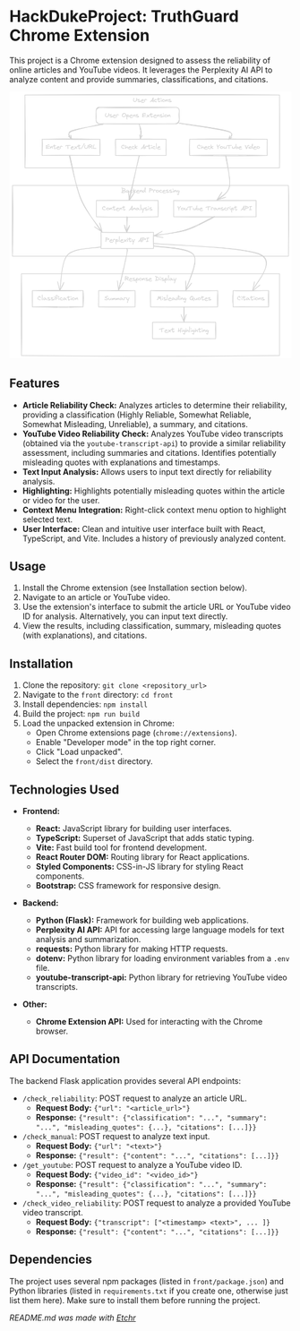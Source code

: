 # HackDukeProject: TruthGuard Chrome Extension
This project is a Chrome extension designed to assess the reliability of online articles and YouTube videos.  It leverages the Perplexity AI API to analyze content and provide summaries, classifications, and citations.

<div align="center">
<img src="https://github.com/2Ahmad5/HackDukeProject/blob/main/front/public/image-1739131814003.png?raw=true" alt="image-1739131814003.png" />
</div>


## Features
* **Article Reliability Check:** Analyzes articles to determine their reliability, providing a classification (Highly Reliable, Somewhat Reliable, Somewhat Misleading, Unreliable), a summary, and citations.
* **YouTube Video Reliability Check:** Analyzes YouTube video transcripts (obtained via the `youtube-transcript-api`) to provide a similar reliability assessment, including summaries and citations.  Identifies potentially misleading quotes with explanations and timestamps.
* **Text Input Analysis:** Allows users to input text directly for reliability analysis.
* **Highlighting:** Highlights potentially misleading quotes within the article or video for the user.
* **Context Menu Integration:** Right-click context menu option to highlight selected text.
* **User Interface:** Clean and intuitive user interface built with React, TypeScript, and Vite.  Includes a history of previously analyzed content.

## Usage
1. Install the Chrome extension (see Installation section below).
2. Navigate to an article or YouTube video.
3. Use the extension's interface to submit the article URL or YouTube video ID for analysis.  Alternatively, you can input text directly.
4. View the results, including classification, summary, misleading quotes (with explanations), and citations.

## Installation
1. Clone the repository: `git clone <repository_url>`
2. Navigate to the `front` directory: `cd front`
3. Install dependencies: `npm install`
4. Build the project: `npm run build`
5. Load the unpacked extension in Chrome:
    * Open Chrome extensions page (`chrome://extensions`).
    * Enable "Developer mode" in the top right corner.
    * Click "Load unpacked".
    * Select the `front/dist` directory.

## Technologies Used
* **Frontend:**
    * **React:** JavaScript library for building user interfaces.
    * **TypeScript:** Superset of JavaScript that adds static typing.
    * **Vite:** Fast build tool for frontend development.
    * **React Router DOM:** Routing library for React applications.
    * **Styled Components:** CSS-in-JS library for styling React components.
    * **Bootstrap:**  CSS framework for responsive design.


* **Backend:**
    * **Python (Flask):**  Framework for building web applications.
    * **Perplexity AI API:** API for accessing large language models for text analysis and summarization.
    * **requests:** Python library for making HTTP requests.
    * **dotenv:** Python library for loading environment variables from a `.env` file.
    * **youtube-transcript-api:** Python library for retrieving YouTube video transcripts.

* **Other:**
    * **Chrome Extension API:** Used for interacting with the Chrome browser.

## API Documentation
The backend Flask application provides several API endpoints:

* `/check_reliability`: POST request to analyze an article URL.
    * **Request Body:** `{"url": "<article_url>"}`
    * **Response:**  `{"result": {"classification": "...", "summary": "...", "misleading_quotes": {...}, "citations": [...]}}`
* `/check_manual`: POST request to analyze text input.
    * **Request Body:** `{"url": "<text>"}`
    * **Response:** `{"result": {"content": "...", "citations": [...]}}`
* `/get_youtube`: POST request to analyze a YouTube video ID.
    * **Request Body:** `{"video_id": "<video_id>"}`
    * **Response:**  `{"result": {"classification": "...", "summary": "...", "misleading_quotes": {...}, "citations": [...]}}`
* `/check_video_reliability`: POST request to analyze a provided YouTube video transcript.
    * **Request Body:** `{"transcript": ["<timestamp> <text>", ... ]}`
    * **Response:** `{"result": {"content": "...", "citations": [...]}}`

## Dependencies
The project uses several npm packages (listed in `front/package.json`) and Python libraries (listed in `requirements.txt` if you create one, otherwise just list them here).  Make sure to install them before running the project.

*README.md was made with [Etchr](https://etchr.dev)*